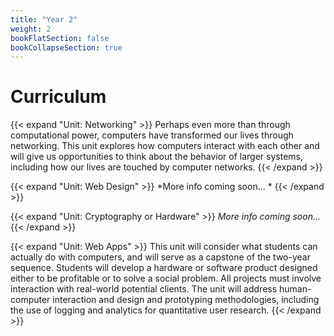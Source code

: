 ```yaml
---
title: "Year 2"
weight: 2
bookFlatSection: false
bookCollapseSection: true
---
```



# Curriculum

{{< expand "Unit: Networking" >}}
Perhaps even more than through computational power, computers have transformed our lives through networking. This unit explores how computers interact with each other and will give us opportunities to think about the behavior of larger systems, including how our lives are touched by computer networks. 
{{< /expand >}}

{{< expand "Unit: Web Design" >}}
*More info coming soon... *
{{< /expand >}}

{{< expand "Unit: Cryptography or Hardware" >}}
*More info coming soon...*
{{< /expand >}}


{{< expand "Unit: Web Apps" >}}
This unit will consider what students can actually do with computers, and will
serve as a capstone of the two-year sequence. Students will develop a hardware
or software product designed either to be profitable or to solve a social
problem. All projects must involve interaction with real-world potential
clients. The unit will address human-computer interaction and design and prototyping
methodologies, including the use of logging and analytics for quantitative user
research. 
{{< /expand >}}
